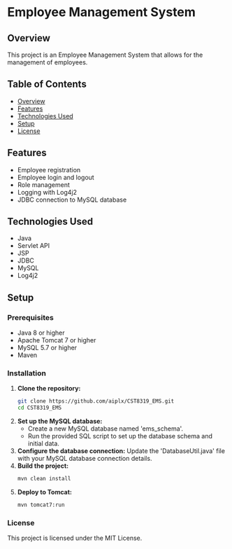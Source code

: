 # Employee Management System

## Overview

This project is an Employee Management System that allows for the management of employees. 

## Table of Contents

- [Overview](#overview)
- [Features](#features)
- [Technologies Used](#technologies-used)
- [Setup](#setup)
- [License](#license)

## Features

- Employee registration
- Employee login and logout
- Role management
- Logging with Log4j2
- JDBC connection to MySQL database

## Technologies Used

- Java
- Servlet API
- JSP
- JDBC
- MySQL
- Log4j2

## Setup

### Prerequisites

- Java 8 or higher
- Apache Tomcat 7 or higher
- MySQL 5.7 or higher
- Maven

### Installation

1. **Clone the repository:**
   ```sh
   git clone https://github.com/aiplx/CST8319_EMS.git
   cd CST8319_EMS

2. **Set up the MySQL database:**
   - Create a new MySQL database named 'ems_schema'.
   - Run the provided SQL script to set up the database schema and initial data.
3. **Configure the database connection:**
   Update the 'DatabaseUtil.java' file with your MySQL database connection details.
4. **Build the project:**
   ```sh
   mvn clean install
5. **Deploy to Tomcat:**
   ```sh
   mvn tomcat7:run

### License
This project is licensed under the MIT License. 
